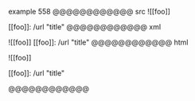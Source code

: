 example 558
@@@@@@@@@@@@ src
![[foo]]

[[foo]]: /url "title"
@@@@@@@@@@@@ xml
<?xml version="1.0" encoding="UTF-8"?>
<!DOCTYPE document SYSTEM "CommonMark.dtd">
<document xmlns="http://commonmark.org/xml/1.0">
  <paragraph>
    <text>![[foo]]</text>
  </paragraph>
  <paragraph>
    <text>[[foo]]: /url &quot;title&quot;</text>
  </paragraph>
</document>
@@@@@@@@@@@@ html
<p>![[foo]]</p>
<p>[[foo]]: /url &quot;title&quot;</p>
@@@@@@@@@@@@
